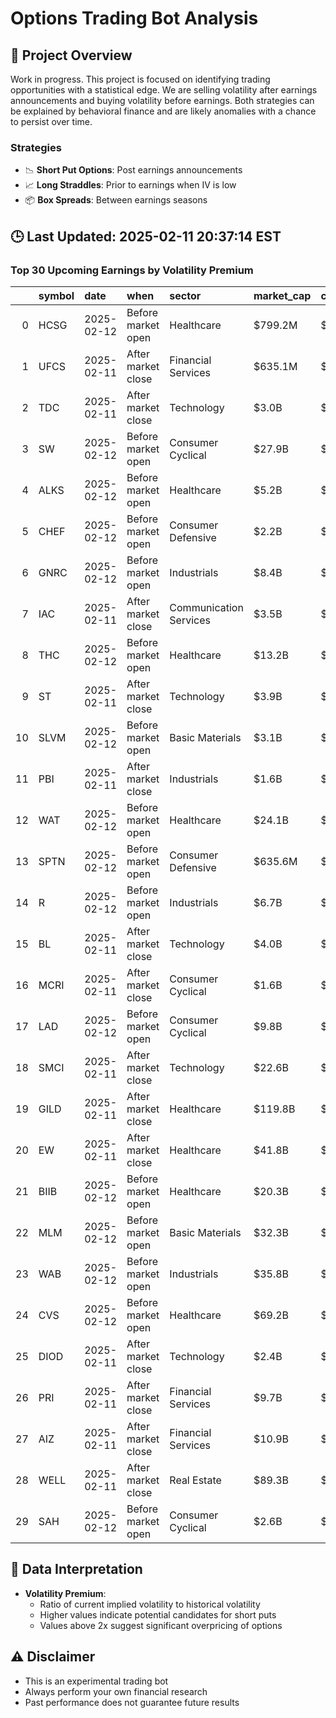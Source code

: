 # Options Trading Bot Analysis

## 🚀 Project Overview
Work in progress. This project is focused on identifying trading opportunities with a statistical edge.
We are selling volatility after earnings announcements and buying volatility before earnings.
Both strategies can be explained by behavioral finance and are likely anomalies with a chance to persist over time.

### Strategies
- 📉 **Short Put Options**: Post earnings announcements
- 📈 **Long Straddles**: Prior to earnings when IV is low
- 📦 **Box Spreads**: Between earnings seasons

## 🕒 Last Updated: 2025-02-11 20:37:14 EST

### Top 30 Upcoming Earnings by Volatility Premium

|    | symbol   | date       | when               | sector                 | market_cap   | close   | hv_current   | iv_current   | vol_premium   |
|---:|:---------|:-----------|:-------------------|:-----------------------|:-------------|:--------|:-------------|:-------------|:--------------|
|  0 | HCSG     | 2025-02-12 | Before market open | Healthcare             | $799.2M      | $10.70  | 21.32%       | 75.35%       | 3.53x         |
|  1 | UFCS     | 2025-02-11 | After market close | Financial Services     | $635.1M      | $24.78  | 27.69%       | 88.96%       | 3.21x         |
|  2 | TDC      | 2025-02-11 | After market close | Technology             | $3.0B        | $30.93  | 23.03%       | 59.71%       | 2.59x         |
|  3 | SW       | 2025-02-12 | Before market open | Consumer Cyclical      | $27.9B       | $53.53  | 21.96%       | 51.69%       | 2.35x         |
|  4 | ALKS     | 2025-02-12 | Before market open | Healthcare             | $5.2B        | $31.23  | 25.38%       | 55.91%       | 2.20x         |
|  5 | CHEF     | 2025-02-12 | Before market open | Consumer Defensive     | $2.2B        | $54.29  | 21.81%       | 45.88%       | 2.10x         |
|  6 | GNRC     | 2025-02-12 | Before market open | Industrials            | $8.4B        | $145.07 | 25.13%       | 48.65%       | 1.94x         |
|  7 | IAC      | 2025-02-11 | After market close | Communication Services | $3.5B        | $41.37  | 23.93%       | 45.80%       | 1.91x         |
|  8 | THC      | 2025-02-12 | Before market open | Healthcare             | $13.2B       | $139.45 | 28.87%       | 51.17%       | 1.77x         |
|  9 | ST       | 2025-02-11 | After market close | Technology             | $3.9B        | $25.81  | 26.43%       | 46.22%       | 1.75x         |
| 10 | SLVM     | 2025-02-12 | Before market open | Basic Materials        | $3.1B        | $76.48  | 29.07%       | 49.35%       | 1.70x         |
| 11 | PBI      | 2025-02-11 | After market close | Industrials            | $1.6B        | $8.82   | 51.51%       | 83.62%       | 1.62x         |
| 12 | WAT      | 2025-02-12 | Before market open | Healthcare             | $24.1B       | $407.58 | 24.29%       | 39.30%       | 1.62x         |
| 13 | SPTN     | 2025-02-12 | Before market open | Consumer Defensive     | $635.6M      | $18.51  | 22.61%       | 35.58%       | 1.57x         |
| 14 | R        | 2025-02-12 | Before market open | Industrials            | $6.7B        | $157.51 | 20.51%       | 32.14%       | 1.57x         |
| 15 | BL       | 2025-02-11 | After market close | Technology             | $4.0B        | $64.41  | 32.61%       | 51.05%       | 1.57x         |
| 16 | MCRI     | 2025-02-11 | After market close | Consumer Cyclical      | $1.6B        | $85.41  | 17.04%       | 26.49%       | 1.55x         |
| 17 | LAD      | 2025-02-12 | Before market open | Consumer Cyclical      | $9.8B        | $369.47 | 28.52%       | 44.21%       | 1.55x         |
| 18 | SMCI     | 2025-02-11 | After market close | Technology             | $22.6B       | $42.65  | 97.29%       | 148.30%      | 1.52x         |
| 19 | GILD     | 2025-02-11 | After market close | Healthcare             | $119.8B      | $95.48  | 18.94%       | 28.31%       | 1.49x         |
| 20 | EW       | 2025-02-11 | After market close | Healthcare             | $41.8B       | $71.10  | 24.58%       | 36.26%       | 1.48x         |
| 21 | BIIB     | 2025-02-12 | Before market open | Healthcare             | $20.3B       | $142.54 | 24.85%       | 36.35%       | 1.46x         |
| 22 | MLM      | 2025-02-12 | Before market open | Basic Materials        | $32.3B       | $530.97 | 18.88%       | 27.44%       | 1.45x         |
| 23 | WAB      | 2025-02-12 | Before market open | Industrials            | $35.8B       | $208.37 | 18.77%       | 27.18%       | 1.45x         |
| 24 | CVS      | 2025-02-12 | Before market open | Healthcare             | $69.2B       | $54.29  | 30.90%       | 43.81%       | 1.42x         |
| 25 | DIOD     | 2025-02-11 | After market close | Technology             | $2.4B        | $53.30  | 40.15%       | 56.44%       | 1.41x         |
| 26 | PRI      | 2025-02-11 | After market close | Financial Services     | $9.7B        | $293.16 | 16.30%       | 22.81%       | 1.40x         |
| 27 | AIZ      | 2025-02-11 | After market close | Financial Services     | $10.9B       | $212.53 | 20.69%       | 28.90%       | 1.40x         |
| 28 | WELL     | 2025-02-11 | After market close | Real Estate            | $89.3B       | $143.11 | 22.80%       | 31.45%       | 1.38x         |
| 29 | SAH      | 2025-02-12 | Before market open | Consumer Cyclical      | $2.6B        | $73.10  | 27.51%       | 37.20%       | 1.35x         |

## 📝 Data Interpretation

- **Volatility Premium**: 
  - Ratio of current implied volatility to historical volatility
  - Higher values indicate potential candidates for short puts
  - Values above 2x suggest significant overpricing of options

## ⚠️ Disclaimer
- This is an experimental trading bot
- Always perform your own financial research
- Past performance does not guarantee future results
